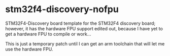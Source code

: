 stm32f4-discovery-nofpu
=======================

STM32F4-Discovery board template for the STM32F4 discovery board; however, it has the hardware FPU support edited out, because I have yet to get a hardware FPU to compile or work...

This is just a temporary patch until I can get an arm toolchain that will let me use the hardware FPU.